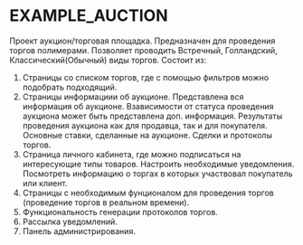 # EXAMPLE_AUCTION
Проект аукцион/торговая площадка. Предназначен для проведения торгов полимерами. Позволяет проводить Встречный,
 Голландский, Классический(Обычный) виды торгов.
Состоит из:
1) Страницы со списком торгов, где с помощью фильтров можно подобрать подходящий.
2) Страницы информациии об аукционе. Представлена вся информация об аукционе. Взависимости от статуса проведения 
аукциона может быть представлена доп. информация.
Результаты проведения аукциона как для продавца, так и для покупателя. Основные ставки, сделанные на аукционе.
Сделки и протоколы торгов.
3) Страница личного кабинета, где можно подписаться на интересующие типы товаров. 
Настроить необходимые уведомления. Посмотреть информацию о торгах в которых участвовал покупатель или клиент.
4) Страницы с необходимым фунционалом для проведения торгов (проведение торгов в реальном времени).
5) Функциональность генерации протоколов торгов.
6) Рассылка уведомлений.
7) Панель администрирования.
